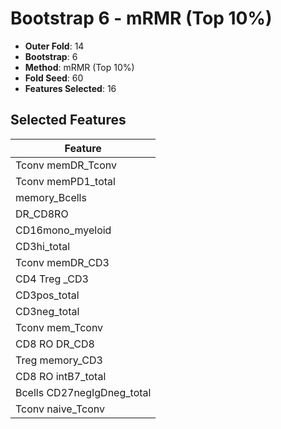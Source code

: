 # Bootstrap 6 - mRMR (Top 10%)

- **Outer Fold**: 14
- **Bootstrap**: 6
- **Method**: mRMR (Top 10%)
- **Fold Seed**: 60
- **Features Selected**: 16

## Selected Features

| Feature |
|---------|
| Tconv memDR_Tconv |
| Tconv memPD1_total |
| memory_Bcells |
| DR_CD8RO |
| CD16mono_myeloid |
| CD3hi_total |
| Tconv memDR_CD3 |
| CD4 Treg _CD3 |
| CD3pos_total |
| CD3neg_total |
| Tconv mem_Tconv |
| CD8 RO DR_CD8 |
| Treg memory_CD3 |
| CD8 RO intB7_total |
| Bcells CD27negIgDneg_total |
| Tconv naive_Tconv |
